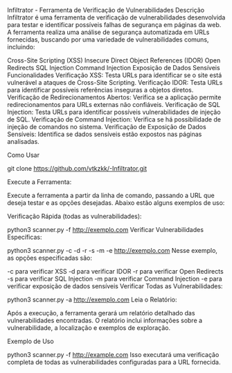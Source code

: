 Infiltrator - Ferramenta de Verificação de Vulnerabilidades
Descrição
Infiltrator é uma ferramenta de verificação de vulnerabilidades desenvolvida para testar e identificar possíveis falhas de segurança em páginas da web. A ferramenta realiza uma análise de segurança automatizada em URLs fornecidas, buscando por uma variedade de vulnerabilidades comuns, incluindo:

Cross-Site Scripting (XSS)
Insecure Direct Object References (IDOR)
Open Redirects
SQL Injection
Command Injection
Exposição de Dados Sensíveis
Funcionalidades
Verificação XSS: Testa URLs para identificar se o site está vulnerável a ataques de Cross-Site Scripting.
Verificação IDOR: Testa URLs para identificar possíveis referências inseguras a objetos diretos.
Verificação de Redirecionamentos Abertos: Verifica se a aplicação permite redirecionamentos para URLs externas não confiáveis.
Verificação de SQL Injection: Testa URLs para identificar possíveis vulnerabilidades de injeção de SQL.
Verificação de Command Injection: Verifica se há possibilidade de injeção de comandos no sistema.
Verificação de Exposição de Dados Sensíveis: Identifica se dados sensíveis estão expostos nas páginas analisadas.

Como Usar

git clone https://github.com/vtkzkk/-Infiltrator.git

Execute a Ferramenta:

Execute a ferramenta a partir da linha de comando, passando a URL que deseja testar e as opções desejadas. Abaixo estão alguns exemplos de uso:

Verificação Rápida (todas as vulnerabilidades):

python3 scanner.py -f http://exemplo.com
Verificar Vulnerabilidades Específicas:

python3 scanner.py -c -d -r -s -m -e http://exemplo.com
Nesse exemplo, as opções especificadas são:

-c para verificar XSS
-d para verificar IDOR
-r para verificar Open Redirects
-s para verificar SQL Injection
-m para verificar Command Injection
-e para verificar exposição de dados sensíveis
Verificar Todas as Vulnerabilidades:

python3 scanner.py -a http://exemplo.com
Leia o Relatório:

Após a execução, a ferramenta gerará um relatório detalhado das vulnerabilidades encontradas. O relatório inclui informações sobre a vulnerabilidade, a localização e exemplos de exploração.

Exemplo de Uso

python3 scanner.py -f http://example.com
Isso executará uma verificação completa de todas as vulnerabilidades configuradas para a URL fornecida.
